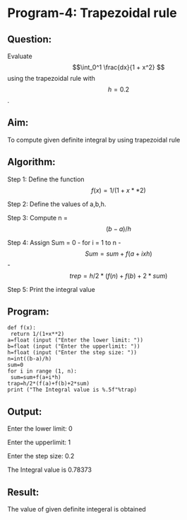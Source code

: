 # Program-4: Trapezoidal rule

## Question:

Evaluate $$\int_0^1 \frac{dx}{1 + x^2} $$ using the trapezoidal rule with $$h = 0.2$$.

## Aim:

To compute given definite integral by using trapezoidal rule

## Algorithm:

Step 1: Define the function $$f(x) = 1 / (1 + x ** 2)$$ 

Step 2: Define the values of a,b,h.

Step 3: Compute n = $$(b - a) / h$$

Step 4: Assign Sum = 0
      - for i = 1 to n
      - $$Sum = sum + f(a + i x h)$$
      - $$trep = h/2 * ( f(n) + f(b) + 2 * sum)$$

Step 5: Print the integral value

## Program:
```
def f(x):
 return 1/(1+x**2)
a=float (input ("Enter the lower limit: "))
b=float (input ("Enter the upperlimit: "))
h=float (input ("Enter the step size: "))
n=int((b-a)/h)
sum=0
for i in range (1, n):
 sum=sum+f(a+i*h)
trap=h/2*(f(a)+f(b)+2*sum)
print ("The Integral value is %.5f"%trap)
```
## Output:

Enter the lower limit: 0

Enter the upperlimit: 1

Enter the step size: 0.2

The Integral value is 0.78373 

## Result:
The value of given definite integeral is obtained
